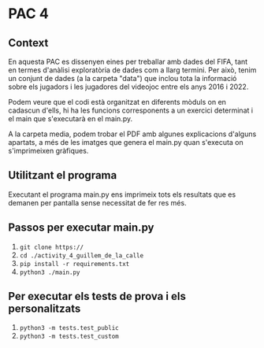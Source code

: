 # PAC 4

## Context

En aquesta PAC es dissenyen eines per treballar amb dades del FIFA, tant en termes d'anàlisi
exploratòria de dades com a llarg termini. Per això, tenim un conjunt de dades (a la carpeta
"data") que inclou tota la informació sobre els jugadors i les jugadores del videojoc
entre els anys 2016 i 2022.

Podem veure que el codi està organitzat en diferents mòduls on en cadascun d'ells, hi ha
les funcions corresponents a un exercici determinat i el main que s'executarà en el main.py.

A la carpeta media, podem trobar el PDF amb algunes explicacions d'alguns apartats, a més
de les imatges que genera el main.py quan s'executa on s'imprimeixen gràfiques.

## Utilitzant el programa

Executant el programa main.py ens imprimeix tots els resultats que es demanen per pantalla
sense necessitat de fer res més.

## Passos per executar main.py

1. `git clone https://`
2. `cd ./activity_4_guillem_de_la_calle`
3. `pip install -r requirements.txt`
4. `python3 ./main.py`

## Per executar els tests de prova i els personalitzats

1. `python3 -m tests.test_public`
2. `python3 -m tests.test_custom`

